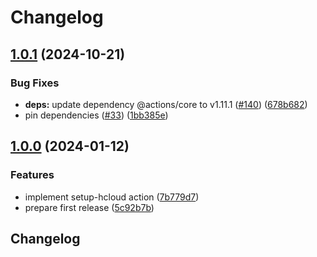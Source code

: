 # Changelog

## [1.0.1](https://github.com/hetznercloud/setup-hcloud/compare/v1.0.0...v1.0.1) (2024-10-21)


### Bug Fixes

* **deps:** update dependency @actions/core to v1.11.1 ([#140](https://github.com/hetznercloud/setup-hcloud/issues/140)) ([678b682](https://github.com/hetznercloud/setup-hcloud/commit/678b682daa0ee77a8be1aac620be8c6c77ade1ba))
* pin dependencies ([#33](https://github.com/hetznercloud/setup-hcloud/issues/33)) ([1bb385e](https://github.com/hetznercloud/setup-hcloud/commit/1bb385ebadcaa64a43d769957f22081153c95613))

## [1.0.0](https://github.com/hetznercloud/setup-hcloud/compare/v0.1.0...v1.0.0) (2024-01-12)


### Features

* implement setup-hcloud action ([7b779d7](https://github.com/hetznercloud/setup-hcloud/commit/7b779d7312ffbf5400d9cb9fb9799e94dc415a07))
* prepare first release ([5c92b7b](https://github.com/hetznercloud/setup-hcloud/commit/5c92b7bb3f25312c34038f19cfbbd96aac14b4d2))

## Changelog
